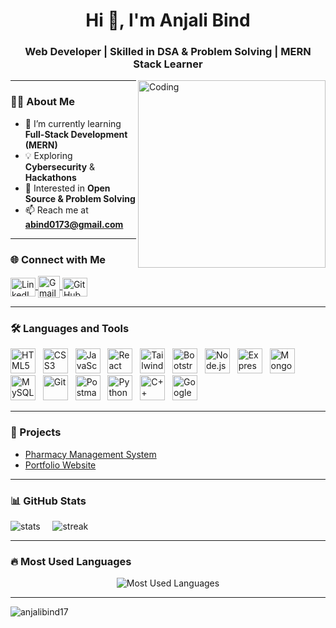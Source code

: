 <h1 align="center">Hi 👋, I'm Anjali Bind</h1>
<h3 align="center"> Web Developer | Skilled in DSA & Problem Solving | MERN Stack Learner </h3>

<img align="right" alt="Coding" width="300" src="https://user-images.githubusercontent.com/125878564/258871853-20e24ac8-354d-4ec0-8f25-ef158aec9420.gif" />

---

### 👩‍💻 About Me  
- 🌱 I’m currently learning **Full-Stack Development (MERN)**  
- 💡 Exploring **Cybersecurity** & **Hackathons**  
- 🚀 Interested in **Open Source & Problem Solving**  
- 📫 Reach me at **abind0173@gmail.com**

---

### 🌐 Connect with Me  
<p align="left">
  <a href="https://www.linkedin.com/in/anjali-bind/" target="_blank">
    <img align="center" src="https://raw.githubusercontent.com/rahuldkjain/github-profile-readme-generator/master/src/images/icons/Social/linked-in-alt.svg" alt="LinkedIn" height="30" width="40" />
  </a>
  <a href="mailto:abind0173@gmail.com" target="_blank">
    <img align="center" src="https://upload.wikimedia.org/wikipedia/commons/4/4e/Gmail_Icon.png" alt="Gmail" height="35" width="35" />
  </a>
  <a href="https://github.com/anjalibind17" target="_blank">
    <img align="center" src="https://raw.githubusercontent.com/rahuldkjain/github-profile-readme-generator/master/src/images/icons/Social/github.svg" alt="GitHub" height="30" width="40" />
  </a>
</p>

---

### 🛠️ Languages and Tools  
<p align="left"> 
  <a href="https://www.w3.org/html/" target="_blank"><img src="https://skillicons.dev/icons?i=html" alt="HTML5" width="40" height="40"/></a>&nbsp;&nbsp;
  <a href="https://www.w3schools.com/css/" target="_blank"><img src="https://skillicons.dev/icons?i=css" alt="CSS3" width="40" height="40"/></a>&nbsp;&nbsp;
  <a href="https://developer.mozilla.org/en-US/docs/Web/JavaScript" target="_blank"><img src="https://skillicons.dev/icons?i=javascript" alt="JavaScript" width="40" height="40"/></a>&nbsp;&nbsp;
  <a href="https://reactjs.org/" target="_blank"><img src="https://skillicons.dev/icons?i=react" alt="React" width="40" height="40"/></a>&nbsp;&nbsp;
  <a href="https://tailwindcss.com/" target="_blank"><img src="https://skillicons.dev/icons?i=tailwind" alt="TailwindCSS" width="40" height="40"/></a>&nbsp;&nbsp;
  <a href="https://getbootstrap.com" target="_blank"><img src="https://skillicons.dev/icons?i=bootstrap" alt="Bootstrap" width="40" height="40"/></a>&nbsp;&nbsp;
  <a href="https://nodejs.org" target="_blank"><img src="https://skillicons.dev/icons?i=nodejs" alt="Node.js" width="40" height="40"/></a>&nbsp;&nbsp;
  <a href="https://expressjs.com" target="_blank"><img src="https://skillicons.dev/icons?i=express" alt="Express.js" width="40" height="40"/></a>&nbsp;&nbsp;
  <a href="https://www.mongodb.com/" target="_blank"><img src="https://skillicons.dev/icons?i=mongodb" alt="MongoDB" width="40" height="40"/></a>&nbsp;&nbsp;
  <a href="https://www.mysql.com/" target="_blank"><img src="https://skillicons.dev/icons?i=mysql" alt="MySQL" width="40" height="40"/></a>&nbsp;&nbsp;
  <a href="https://git-scm.com/" target="_blank"><img src="https://skillicons.dev/icons?i=git" alt="Git" width="40" height="40"/></a>&nbsp;&nbsp;
  <a href="https://postman.com" target="_blank"><img src="https://skillicons.dev/icons?i=postman" alt="Postman" width="40" height="40"/></a>&nbsp;&nbsp;
  <a href="https://www.python.org" target="_blank"><img src="https://skillicons.dev/icons?i=python" alt="Python" width="40" height="40"/></a>&nbsp;&nbsp;
  <a href="https://www.w3schools.com/cpp/" target="_blank"><img src="https://skillicons.dev/icons?i=cpp" alt="C++" width="40" height="40"/></a>&nbsp;&nbsp;
  <a href="https://cloud.google.com" target="_blank"><img src="https://skillicons.dev/icons?i=gcp" alt="Google Cloud" width="40" height="40"/></a>
</p>

---

### 🚀 Projects  
- [Pharmacy Management System](https://github.com/anjalibind17/pharmacy-management)  
- [Portfolio Website](https://anjalibind17.github.io/)  

---

### 📊 GitHub Stats  
<p align="">
  <img src="https://github-readme-stats.vercel.app/api?username=anjalibind17&show_icons=true&theme=tokyonight" alt="stats" />
  &nbsp;&nbsp;&nbsp;
  <img src="https://github-readme-streak-stats.herokuapp.com/?user=anjalibind17&theme=tokyonight" alt="streak" />
</p>

---

### 🔥 Most Used Languages  
<p align="center">
  <img src="https://github-readme-stats.vercel.app/api/top-langs/?username=anjalibind17&layout=compact&theme=tokyonight" alt="Most Used Languages" />
</p>

---

<p align="left">
  <img src="https://komarev.com/ghpvc/?username=anjalibind17&label=Profile%20views&color=0e75b6&style=flat" alt="anjalibind17" />
</p>
